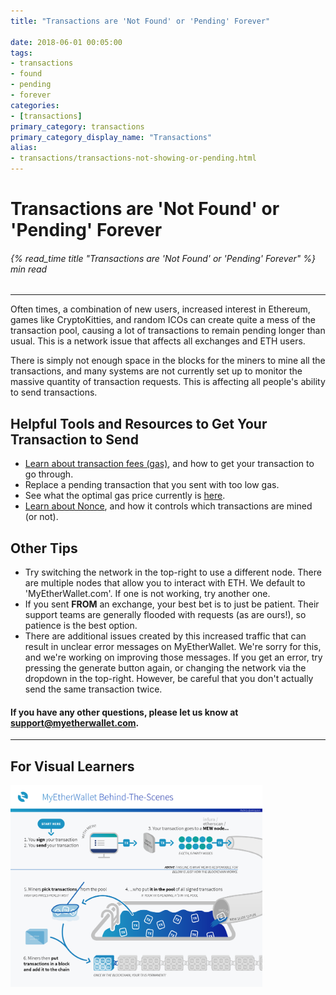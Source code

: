 ```yaml
---
title: "Transactions are 'Not Found' or 'Pending' Forever"

date: 2018-06-01 00:05:00
tags:
- transactions
- found
- pending
- forever
categories:
- [transactions]
primary_category: transactions
primary_category_display_name: "Transactions"
alias:
- transactions/transactions-not-showing-or-pending.html
---
```


# __Transactions are 'Not Found' or 'Pending' Forever__
###### {% read_time title "Transactions are 'Not Found' or 'Pending' Forever" %} min read
***

Often times, a combination of new users, increased interest in Ethereum, games like CryptoKitties, and random ICOs can create quite a mess of the transaction pool, causing a lot of transactions to remain pending longer than usual. This is a network issue that affects all exchanges and ETH users.

There is simply not enough space in the blocks for the miners to mine all the transactions, and many systems are not currently set up to monitor the massive quantity of transaction requests. This is affecting all people's ability to send transactions.



## __Helpful Tools and Resources to Get Your Transaction to Send__
* [Learn about transaction fees (gas)][whatsgas], and how to get your transaction to go through.
* Replace a pending transaction that you sent with too low gas.
* See what the optimal gas price currently is [here][optimalGas].
* [Learn about Nonce][whatsnonce], and how it controls which transactions are mined (or not).



## __Other Tips__
* Try switching the network in the top-right to use a different node. There are multiple nodes that allow you to interact with ETH. We default to 'MyEtherWallet.com'. If one is not working, try another one.
* If you sent **FROM** an exchange, your best bet is to just be patient. Their support teams are generally flooded with requests (as are ours!), so patience is the best option.
* There are additional issues created by this increased traffic that can result in unclear error messages on MyEtherWallet. We're sorry for this, and we're working on improving those messages. If you get an error, try pressing the generate button again, or changing the network via the dropdown in the top-right. However, be careful that you don't actually send the same transaction twice. 



#### __If you have any other questions, please let us know at support@myetherwallet.com.__
***

## __For Visual Learners__

<img src="/images/posts/transactions/tx_pool_infographic.png" width="80%">

[whatsgas]: /@@@@@@/transactions/what-is-gas/
[optimalGas]: https://ethgasstation.info/
[whatsnonce]: /@@@@@@/transactions/what-is-nonce/
